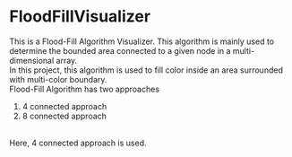 # FloodFillVisualizer
This is a Flood-Fill Algorithm Visualizer. This algorithm is mainly used to determine the bounded area connected to a given node in a multi-dimensional array.<br>
In this project, this algorithm is used to fill color inside an area surrounded with multi-color boundary.<br>
Flood-Fill Algorithm has two approaches<br>
1. 4 connected approach<br>
2. 8 connected approach
<br>
Here, 4 connected approach is used.
